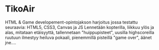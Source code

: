 # TikoAir
HTML & Game developement-opintojakson harjoitus jossa testattu seuraavia:
HTML5, CSS3, Canvas ja JS
Lennetään kopterilla, liikkuu ylös ja alas, mitataan etäisyyttä, tallennetaan "huippupisteet", uusilla highscoreilla ruutuun ilmestyy heiluva
pokaali, pienemmillä pisteillä "game over", äänet jne....
